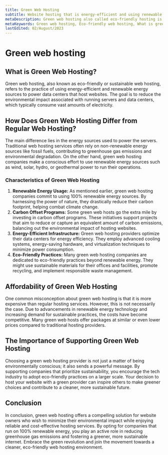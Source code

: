 ```yaml
---
title: Green Web Hosting
subtitle: Website hosting that is energy-efficient and using renewable energy sources.
metaDescription: Green web hosting also called eco-friendly hosting is the future, and it is characterized by data centers using energy-efficient equipment and renewable energy sources. Read more about green web hosting cost and more in this article.
metaKeywords: Green web hosting, Eco-friendly web hosting, What is green web hosting
lastEdited: 02/August/2023
---
```


# Green web hosting

## What is Green Web Hosting?

Green web hosting, also known as eco-friendly or sustainable web hosting, refers to the practice of using energy-efficient and renewable energy sources to power data centers that host websites. The goal is to reduce the environmental impact associated with running servers and data centers, which typically consume vast amounts of electricity.

## How Does Green Web Hosting Differ from Regular Web Hosting?

The main difference lies in the energy sources used to power the servers. Traditional web hosting services often rely on non-renewable energy sources like fossil fuels, contributing to greenhouse gas emissions and environmental degradation. On the other hand, green web hosting companies make a conscious effort to use renewable energy sources such as wind, solar, hydro, or geothermal power to run their operations.

### Characteristics of Green Web Hosting

1. **Renewable Energy Usage:** As mentioned earlier, green web hosting companies commit to using 100% renewable energy sources. By harnessing the power of nature, they drastically reduce their carbon footprint, helping combat climate change.
2. **Carbon Offset Programs:** Some green web hosts go the extra mile by investing in carbon offset programs. These initiatives support projects that aim to reduce or capture an equivalent amount of carbon emissions, balancing out the environmental impact of hosting websites.
3. **Energy-Efficient Infrastructure:** Green web hosting providers optimize their data centers for energy efficiency. They employ advanced cooling systems, energy-saving hardware, and virtualization techniques to minimize power consumption.
4. **Eco-Friendly Practices:** Many green web hosting companies are dedicated to eco-friendly practices beyond renewable energy. They might use sustainable materials for their offices and facilities, promote recycling, and implement responsible waste management.

## Affordability of Green Web Hosting

One common misconception about green web hosting is that it is more expensive than regular hosting services. However, this is not necessarily the case. Due to advancements in renewable energy technology and increasing demand for sustainable practices, the costs have become competitive. Many green web hosts offer packages at similar or even lower prices compared to traditional hosting providers.

## The Importance of Supporting Green Web Hosting

Choosing a green web hosting provider is not just a matter of being environmentally conscious; it also sends a powerful message. By supporting companies that prioritize sustainability, you encourage the tech industry to adopt eco-friendly practices on a larger scale. Your decision to host your website with a green provider can inspire others to make greener choices and contribute to a cleaner, more sustainable future.

## Conclusion

In conclusion, green web hosting offers a compelling solution for website owners who wish to minimize their environmental impact while enjoying reliable and cost-effective hosting services. By opting for companies that run on 100% renewable energy, you play an active role in reducing greenhouse gas emissions and fostering a greener, more sustainable internet. Embrace the green revolution and join the movement towards a cleaner, eco-friendly web hosting environment.
